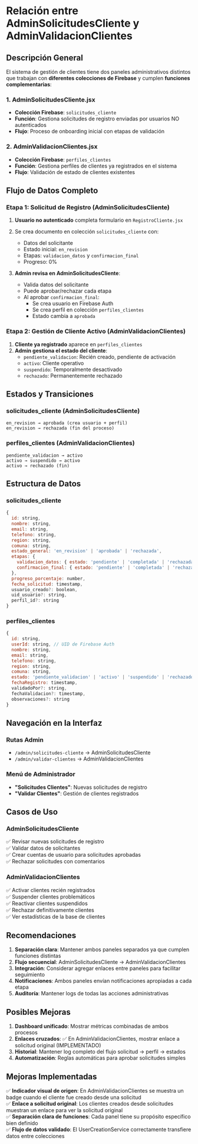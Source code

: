 # Relación entre AdminSolicitudesCliente y AdminValidacionClientes

## Descripción General

El sistema de gestión de clientes tiene dos paneles administrativos distintos que trabajan con **diferentes colecciones de Firebase** y cumplen **funciones complementarias**:

### 1. AdminSolicitudesCliente.jsx
- **Colección Firebase**: `solicitudes_cliente`
- **Función**: Gestiona solicitudes de registro enviadas por usuarios NO autenticados
- **Flujo**: Proceso de onboarding inicial con etapas de validación

### 2. AdminValidacionClientes.jsx 
- **Colección Firebase**: `perfiles_clientes`
- **Función**: Gestiona perfiles de clientes ya registrados en el sistema
- **Flujo**: Validación de estado de clientes existentes

## Flujo de Datos Completo

### Etapa 1: Solicitud de Registro (AdminSolicitudesCliente)
1. **Usuario no autenticado** completa formulario en `RegistroCliente.jsx`
2. Se crea documento en colección `solicitudes_cliente` con:
   - Datos del solicitante
   - Estado inicial: `en_revision`
   - Etapas: `validacion_datos` y `confirmacion_final`
   - Progreso: 0%

3. **Admin revisa en AdminSolicitudesCliente**:
   - Valida datos del solicitante
   - Puede aprobar/rechazar cada etapa
   - Al aprobar `confirmacion_final`:
     - Se crea usuario en Firebase Auth
     - Se crea perfil en colección `perfiles_clientes`
     - Estado cambia a `aprobada`

### Etapa 2: Gestión de Cliente Activo (AdminValidacionClientes)
1. **Cliente ya registrado** aparece en `perfiles_clientes`
2. **Admin gestiona el estado del cliente**:
   - `pendiente_validacion`: Recién creado, pendiente de activación
   - `activo`: Cliente operativo
   - `suspendido`: Temporalmente desactivado
   - `rechazado`: Permanentemente rechazado

## Estados y Transiciones

### solicitudes_cliente (AdminSolicitudesCliente)
```
en_revision → aprobada (crea usuario + perfil)
en_revision → rechazada (fin del proceso)
```

### perfiles_clientes (AdminValidacionClientes)
```
pendiente_validacion → activo
activo → suspendido → activo
activo → rechazado (fin)
```

## Estructura de Datos

### solicitudes_cliente
```javascript
{
  id: string,
  nombre: string,
  email: string,
  telefono: string,
  region: string,
  comuna: string,
  estado_general: 'en_revision' | 'aprobada' | 'rechazada',
  etapas: {
    validacion_datos: { estado: 'pendiente' | 'completada' | 'rechazada' },
    confirmacion_final: { estado: 'pendiente' | 'completada' | 'rechazada' }
  },
  progreso_porcentaje: number,
  fecha_solicitud: timestamp,
  usuario_creado?: boolean,
  uid_usuario?: string,
  perfil_id?: string
}
```

### perfiles_clientes
```javascript
{
  id: string,
  userId: string, // UID de Firebase Auth
  nombre: string,
  email: string,
  telefono: string,
  region: string,
  comuna: string,
  estado: 'pendiente_validacion' | 'activo' | 'suspendido' | 'rechazado',
  fechaRegistro: timestamp,
  validadoPor?: string,
  fechaValidacion?: timestamp,
  observaciones?: string
}
```

## Navegación en la Interfaz

### Rutas Admin
- `/admin/solicitudes-cliente` → AdminSolicitudesCliente
- `/admin/validar-clientes` → AdminValidacionClientes

### Menú de Administrador
- **"Solicitudes Clientes"**: Nuevas solicitudes de registro
- **"Validar Clientes"**: Gestión de clientes registrados

## Casos de Uso

### AdminSolicitudesCliente
✅ Revisar nuevas solicitudes de registro  
✅ Validar datos de solicitantes  
✅ Crear cuentas de usuario para solicitudes aprobadas  
✅ Rechazar solicitudes con comentarios  

### AdminValidacionClientes  
✅ Activar clientes recién registrados  
✅ Suspender clientes problemáticos  
✅ Reactivar clientes suspendidos  
✅ Rechazar definitivamente clientes  
✅ Ver estadísticas de la base de clientes  

## Recomendaciones

1. **Separación clara**: Mantener ambos paneles separados ya que cumplen funciones distintas
2. **Flujo secuencial**: AdminSolicitudesCliente → AdminValidacionClientes
3. **Integración**: Considerar agregar enlaces entre paneles para facilitar seguimiento
4. **Notificaciones**: Ambos paneles envían notificaciones apropiadas a cada etapa
5. **Auditoría**: Mantener logs de todas las acciones administrativas

## Posibles Mejoras

1. **Dashboard unificado**: Mostrar métricas combinadas de ambos procesos
2. **Enlaces cruzados**: ✅ En AdminValidacionClientes, mostrar enlace a solicitud original (IMPLEMENTADO)
3. **Historial**: Mantener log completo del flujo solicitud → perfil → estados
4. **Automatización**: Reglas automáticas para aprobar solicitudes simples

## Mejoras Implementadas

✅ **Indicador visual de origen**: En AdminValidacionClientes se muestra un badge cuando el cliente fue creado desde una solicitud  
✅ **Enlace a solicitud original**: Los clientes creados desde solicitudes muestran un enlace para ver la solicitud original  
✅ **Separación clara de funciones**: Cada panel tiene su propósito específico bien definido  
✅ **Flujo de datos validado**: El UserCreationService correctamente transfiere datos entre colecciones
